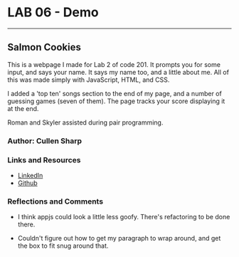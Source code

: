 # LAB 06 - Demo

----

## Salmon Cookies

This is a webpage I made for Lab 2 of code 201. It prompts you for some input, and says your name. It says my name too, and a little about me. All of this was made simply with JavaScript, HTML, and CSS.

I added a 'top ten' songs section to the end of my page, and a number of guessing games (seven of them). The page tracks your score displaying it at the end. 

Roman and Skyler assisted during pair programming. 

### Author: Cullen Sharp

### Links and Resources

- [LinkedIn](https://www.linkedin.com/in/cullensharp/)
- [Github](https://github.com/CullenSharp2)

### Reflections and Comments

- I think appjs could look a little less goofy. There's refactoring to be done there.

- Couldn't figure out how to get my paragraph to wrap around, and get the box to fit snug around that.
